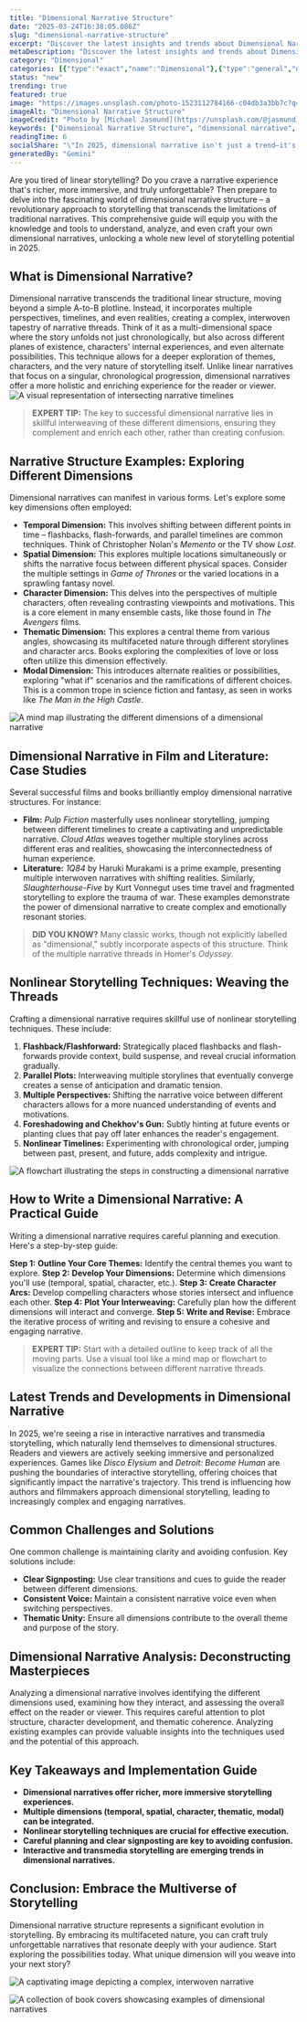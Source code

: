 ```yaml
---
title: "Dimensional Narrative Structure"
date: "2025-03-24T16:38:05.086Z"
slug: "dimensional-narrative-structure"
excerpt: "Discover the latest insights and trends about Dimensional Narrative Structure. This comprehensive guide covers everything you need to know about Dimensional Narrative Structure in 2025."
metaDescription: "Discover the latest insights and trends about Dimensional Narrative Structure. This comprehensive guide covers everything you need to know about Dimensiona..."
category: "Dimensional"
categories: [{"type":"exact","name":"Dimensional"},{"type":"general","name":"Narrative Design"},{"type":"medium","name":"Storytelling Techniques"},{"type":"specific","name":"Interactive Fiction"},{"type":"niche","name":"Choice Architectures"}]
status: "new"
trending: true
featured: true
image: "https://images.unsplash.com/photo-1523112784166-c04db3a3bb7c?q=85&w=1200&fit=max&fm=webp&auto=compress"
imageAlt: "Dimensional Narrative Structure"
imageCredit: "Photo by [Michael Jasmund](https://unsplash.com/@jasmund) on Unsplash"
keywords: ["Dimensional Narrative Structure", "dimensional narrative", "narrative structure examples", "nonlinear storytelling techniques", "what is dimensional narrative", "dimensional narrative in film", "best dimensional narrative books", "how to write a dimensional narrative", "buy dimensional narrative books", "dimensional narrative analysis"]
readingTime: 6
socialShare: "\"In 2025, dimensional narrative isn't just a trend—it's a revolution.  Prepare to transcend linear storytelling and unlock the full potential of immersive, multi-layered narratives.\""
generatedBy: "Gemini"
---
```




Are you tired of linear storytelling?  Do you crave a narrative experience that's richer, more immersive, and truly unforgettable? Then prepare to delve into the fascinating world of dimensional narrative structure – a revolutionary approach to storytelling that transcends the limitations of traditional narratives. This comprehensive guide will equip you with the knowledge and tools to understand, analyze, and even craft your own dimensional narratives, unlocking a whole new level of storytelling potential in 2025.

## What is Dimensional Narrative?

Dimensional narrative transcends the traditional linear structure, moving beyond a simple A-to-B plotline. Instead, it incorporates multiple perspectives, timelines, and even realities, creating a complex, interwoven tapestry of narrative threads. Think of it as a multi-dimensional space where the story unfolds not just chronologically, but also across different planes of existence, characters' internal experiences, and even alternate possibilities.  This technique allows for a deeper exploration of themes, characters, and the very nature of storytelling itself. Unlike linear narratives that focus on a singular, chronological progression, dimensional narratives offer a more holistic and enriching experience for the reader or viewer. ![A visual representation of intersecting narrative timelines](https://images.unsplash.com/photo-1555883006-37d106604feb?q=85&w=1200&fit=max&fm=webp&auto=compress)

> **EXPERT TIP:**  The key to successful dimensional narrative lies in skillful interweaving of these different dimensions, ensuring they complement and enrich each other, rather than creating confusion.

## Narrative Structure Examples: Exploring Different Dimensions

Dimensional narratives can manifest in various forms.  Let's explore some key dimensions often employed:

* **Temporal Dimension:** This involves shifting between different points in time – flashbacks, flash-forwards, and parallel timelines are common techniques.  Think of Christopher Nolan's *Memento* or the TV show *Lost*.
* **Spatial Dimension:** This explores multiple locations simultaneously or shifts the narrative focus between different physical spaces.  Consider the multiple settings in *Game of Thrones* or the varied locations in a sprawling fantasy novel.
* **Character Dimension:**  This delves into the perspectives of multiple characters, often revealing contrasting viewpoints and motivations.  This is a core element in many ensemble casts, like those found in *The Avengers* films.
* **Thematic Dimension:** This explores a central theme from various angles, showcasing its multifaceted nature through different storylines and character arcs.  Books exploring the complexities of love or loss often utilize this dimension effectively.
* **Modal Dimension:** This introduces alternate realities or possibilities, exploring "what if" scenarios and the ramifications of different choices.  This is a common trope in science fiction and fantasy, as seen in works like *The Man in the High Castle*.

![A mind map illustrating the different dimensions of a dimensional narrative](https://images.unsplash.com/photo-1555883006-0f5a0915a80f?q=85&w=1200&fit=max&fm=webp&auto=compress)

## Dimensional Narrative in Film and Literature: Case Studies

Several successful films and books brilliantly employ dimensional narrative structures.  For instance:

* **Film:** *Pulp Fiction* masterfully uses nonlinear storytelling, jumping between different timelines to create a captivating and unpredictable narrative.  *Cloud Atlas* weaves together multiple storylines across different eras and realities, showcasing the interconnectedness of human experience.
* **Literature:**  *1Q84* by Haruki Murakami is a prime example, presenting multiple interwoven narratives with shifting realities.  Similarly, *Slaughterhouse-Five* by Kurt Vonnegut uses time travel and fragmented storytelling to explore the trauma of war.  These examples demonstrate the power of dimensional narrative to create complex and emotionally resonant stories.

> **DID YOU KNOW?** Many classic works, though not explicitly labelled as "dimensional," subtly incorporate aspects of this structure.  Think of the multiple narrative threads in Homer's *Odyssey*.

## Nonlinear Storytelling Techniques: Weaving the Threads

Crafting a dimensional narrative requires skillful use of nonlinear storytelling techniques. These include:

1. **Flashback/Flashforward:**  Strategically placed flashbacks and flash-forwards provide context, build suspense, and reveal crucial information gradually.
2. **Parallel Plots:** Interweaving multiple storylines that eventually converge creates a sense of anticipation and dramatic tension.
3. **Multiple Perspectives:** Shifting the narrative voice between different characters allows for a more nuanced understanding of events and motivations.
4. **Foreshadowing and Chekhov's Gun:**  Subtly hinting at future events or planting clues that pay off later enhances the reader's engagement.
5. **Nonlinear Timelines:**  Experimenting with chronological order, jumping between past, present, and future, adds complexity and intrigue.

![A flowchart illustrating the steps in constructing a dimensional narrative](https://images.unsplash.com/photo-1505178041309-ad46d2e4207b?q=85&w=1200&fit=max&fm=webp&auto=compress)

## How to Write a Dimensional Narrative: A Practical Guide

Writing a dimensional narrative requires careful planning and execution.  Here's a step-by-step guide:

**Step 1:**  **Outline Your Core Themes:** Identify the central themes you want to explore.
**Step 2:** **Develop Your Dimensions:** Determine which dimensions you'll use (temporal, spatial, character, etc.).
**Step 3:** **Create Character Arcs:** Develop compelling characters whose stories intersect and influence each other.
**Step 4:** **Plot Your Interweaving:** Carefully plan how the different dimensions will interact and converge.
**Step 5:** **Write and Revise:**  Embrace the iterative process of writing and revising to ensure a cohesive and engaging narrative.

> **EXPERT TIP:** Start with a detailed outline to keep track of all the moving parts.  Use a visual tool like a mind map or flowchart to visualize the connections between different narrative threads.

## Latest Trends and Developments in Dimensional Narrative

In 2025, we're seeing a rise in interactive narratives and transmedia storytelling, which naturally lend themselves to dimensional structures.  Readers and viewers are actively seeking immersive and personalized experiences.  Games like *Disco Elysium* and *Detroit: Become Human* are pushing the boundaries of interactive storytelling, offering choices that significantly impact the narrative's trajectory.  This trend is influencing how authors and filmmakers approach dimensional storytelling, leading to increasingly complex and engaging narratives.

## Common Challenges and Solutions

One common challenge is maintaining clarity and avoiding confusion.  Key solutions include:

* **Clear Signposting:** Use clear transitions and cues to guide the reader between different dimensions.
* **Consistent Voice:** Maintain a consistent narrative voice even when switching perspectives.
* **Thematic Unity:** Ensure all dimensions contribute to the overall theme and purpose of the story.

## Dimensional Narrative Analysis: Deconstructing Masterpieces

Analyzing a dimensional narrative involves identifying the different dimensions used, examining how they interact, and assessing the overall effect on the reader or viewer.  This requires careful attention to plot structure, character development, and thematic coherence.  Analyzing existing examples can provide valuable insights into the techniques used and the potential of this approach.

## Key Takeaways and Implementation Guide

* **Dimensional narratives offer richer, more immersive storytelling experiences.**
* **Multiple dimensions (temporal, spatial, character, thematic, modal) can be integrated.**
* **Nonlinear storytelling techniques are crucial for effective execution.**
* **Careful planning and clear signposting are key to avoiding confusion.**
* **Interactive and transmedia storytelling are emerging trends in dimensional narratives.**

## Conclusion: Embrace the Multiverse of Storytelling

Dimensional narrative structure represents a significant evolution in storytelling. By embracing its multifaceted nature, you can craft truly unforgettable narratives that resonate deeply with your audience.  Start exploring the possibilities today.  What unique dimension will you weave into your next story?

![A captivating image depicting a complex, interwoven narrative](https://images.unsplash.com/photo-1523112784166-c04db3a3bb7c?q=85&w=1200&fit=max&fm=webp&auto=compress)

![A collection of book covers showcasing examples of dimensional narratives](https://images.unsplash.com/photo-1507830265352-7cb4f217a4da?q=85&w=1200&fit=max&fm=webp&auto=compress)
